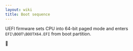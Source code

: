 ```yaml
---
layout: wiki
title: Boot sequence
---
```


UEFI firmware sets CPU into 64-bit paged mode and enters `EFI\BOOT\BOOTX64.EFI`
from boot partition.

:car:
